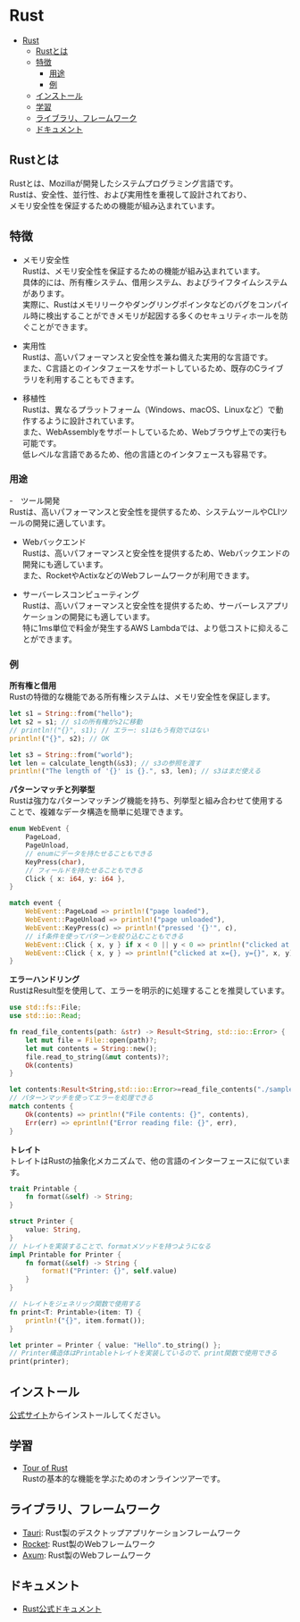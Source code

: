 # Rust

- [Rust](#rust)
  - [Rustとは](#rustとは)
  - [特徴](#特徴)
    - [用途](#用途)
    - [例](#例)
  - [インストール](#インストール)
  - [学習](#学習)
  - [ライブラリ、フレームワーク](#ライブラリフレームワーク)
  - [ドキュメント](#ドキュメント)

## Rustとは

Rustとは、Mozillaが開発したシステムプログラミング言語です。\
Rustは、安全性、並行性、および実用性を重視して設計されており、\
メモリ安全性を保証するための機能が組み込まれています。
  
## 特徴

- メモリ安全性\
  Rustは、メモリ安全性を保証するための機能が組み込まれています。\
  具体的には、所有権システム、借用システム、およびライフタイムシステムがあります。\
  実際に、Rustはメモリリークやダングリングポインタなどのバグをコンパイル時に検出することができメモリが起因する多くのセキュリティホールを防ぐことができます。

- 実用性\
  Rustは、高いパフォーマンスと安全性を兼ね備えた実用的な言語です。\
  また、C言語とのインタフェースをサポートしているため、既存のCライブラリを利用することもできます。
  
- 移植性\
  Rustは、異なるプラットフォーム（Windows、macOS、Linuxなど）で動作するように設計されています。\
  また、WebAssemblyをサポートしているため、Webブラウザ上での実行も可能です。\
  低レベルな言語であるため、他の言語とのインタフェースも容易です。

### 用途

-　ツール開発\
  Rustは、高いパフォーマンスと安全性を提供するため、システムツールやCLIツールの開発に適しています。

- Webバックエンド\
  Rustは、高いパフォーマンスと安全性を提供するため、Webバックエンドの開発にも適しています。\
  また、RocketやActixなどのWebフレームワークが利用できます。

- サーバーレスコンピューティング\
  Rustは、高いパフォーマンスと安全性を提供するため、サーバーレスアプリケーションの開発にも適しています。\
  特に1ms単位で料金が発生するAWS Lambdaでは、より低コストに抑えることができます。

### 例

**所有権と借用**\
Rustの特徴的な機能である所有権システムは、メモリ安全性を保証します。

```rs
let s1 = String::from("hello");
let s2 = s1; // s1の所有権がs2に移動
// println!("{}", s1); // エラー: s1はもう有効ではない
println!("{}", s2); // OK

let s3 = String::from("world");
let len = calculate_length(&s3); // s3の参照を渡す
println!("The length of '{}' is {}.", s3, len); // s3はまだ使える
```

**パターンマッチと列挙型**\
Rustは強力なパターンマッチング機能を持ち、列挙型と組み合わせて使用することで、複雑なデータ構造を簡単に処理できます。

```rs
enum WebEvent {
    PageLoad,
    PageUnload,
    // enumにデータを持たせることもできる
    KeyPress(char),
    // フィールドを持たせることもできる
    Click { x: i64, y: i64 },
}

match event {
    WebEvent::PageLoad => println!("page loaded"),
    WebEvent::PageUnload => println!("page unloaded"),
    WebEvent::KeyPress(c) => println!("pressed '{}'", c),
    // if条件を使ってパターンを絞り込むこともできる
    WebEvent::Click { x, y } if x < 0 || y < 0 => println!("clicked at negative x or y"),
    WebEvent::Click { x, y } => println!("clicked at x={}, y={}", x, y),
}
```

**エラーハンドリング**\
RustはResult型を使用して、エラーを明示的に処理することを推奨しています。

```rs
use std::fs::File;
use std::io::Read;

fn read_file_contents(path: &str) -> Result<String, std::io::Error> {
    let mut file = File::open(path)?;
    let mut contents = String::new();
    file.read_to_string(&mut contents)?;
    Ok(contents)
}

let contents:Result<String,std::io::Error>=read_file_contents("./sample.txt");
// パターンマッチを使ってエラーを処理できる
match contents {
    Ok(contents) => println!("File contents: {}", contents),
    Err(err) => eprintln!("Error reading file: {}", err),
}
```

**トレイト**\
トレイトはRustの抽象化メカニズムで、他の言語のインターフェースに似ています。

```rs
trait Printable {
    fn format(&self) -> String;
}

struct Printer {
    value: String,
}
// トレイトを実装することで、formatメソッドを持つようになる
impl Printable for Printer {
    fn format(&self) -> String {
        format!("Printer: {}", self.value)
    }
}

// トレイトをジェネリック関数で使用する
fn print<T: Printable>(item: T) {
    println!("{}", item.format());
}

let printer = Printer { value: "Hello".to_string() };
// Printer構造体はPrintableトレイトを実装しているので、print関数で使用できる
print(printer);

```

## インストール

  [公式サイト](https://www.rust-lang.org/ja)からインストールしてください。

## 学習

- [Tour of Rust](https://tourofrust.com/00_ja.html)\
    Rustの基本的な機能を学ぶためのオンラインツアーです。

## ライブラリ、フレームワーク

- [Tauri](https://tauri.app/): Rust製のデスクトップアプリケーションフレームワーク
- [Rocket](https://rocket.rs/): Rust製のWebフレームワーク
- [Axum](https://github.com/tokio-rs/axum): Rust製のWebフレームワーク

## ドキュメント

- [Rust公式ドキュメント](https://doc.rust-lang.org/book/)
